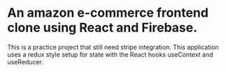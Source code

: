 # An amazon e-commerce frontend clone using React and Firebase.

This is a practice project that still need stripe integration. This application uses a redux style setup for state with the React hooks useContext and useReducer.
